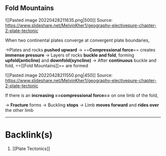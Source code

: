 ## Fold Mountains
![[Pasted image 20220428211635.png|500]]
Source: https://www.slideshare.net/MelvinKher1/geography-electivepure-chapter-2-plate-tectonic

When two continental plates converge at convergent plate boundaries,

->Plates and rocks **pushed upward**
-> ==**Compressional force**== creates **immense pressure**
-> Layers of rocks **buckle and fold**, forming **upfold(anticline)** and **downfold(syncline)**
-> After **continuous** buckle and fold, ==[[Fold Mountains]]== are formed

![[Pasted image 20220428211550.png|450]]
Source: https://www.slideshare.net/MelvinKher1/geography-electivepure-chapter-2-plate-tectonic

If there is an **increasing ==compressional force==** on one limb of the fold,

-> **Fracture** forms
-> Buckling **stops**
-> Limb **moves forward** and **rides over** the other limb

---
# Backlink(s)
1. [[Plate Tectonics]]